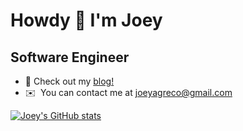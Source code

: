 Howdy 👋 I'm Joey
===========================

Software Engineer
-----------------

* 📝  Check out my [blog!](https://threesixths.com/blog/)
* ✉️  You can contact me at [joeyagreco@gmail.com](mailto:joeyagreco@gmail.com)

<a href="http://www.github.com/joeyagreco"><img src="https://github-readme-stats.vercel.app/api?username=joeyagreco&show_icons=true&count_private=true&show_icons=true&theme=aura&hide_rank=true&include_all_commits=true&hide_title=true" alt="Joey's GitHub stats" /></a>
